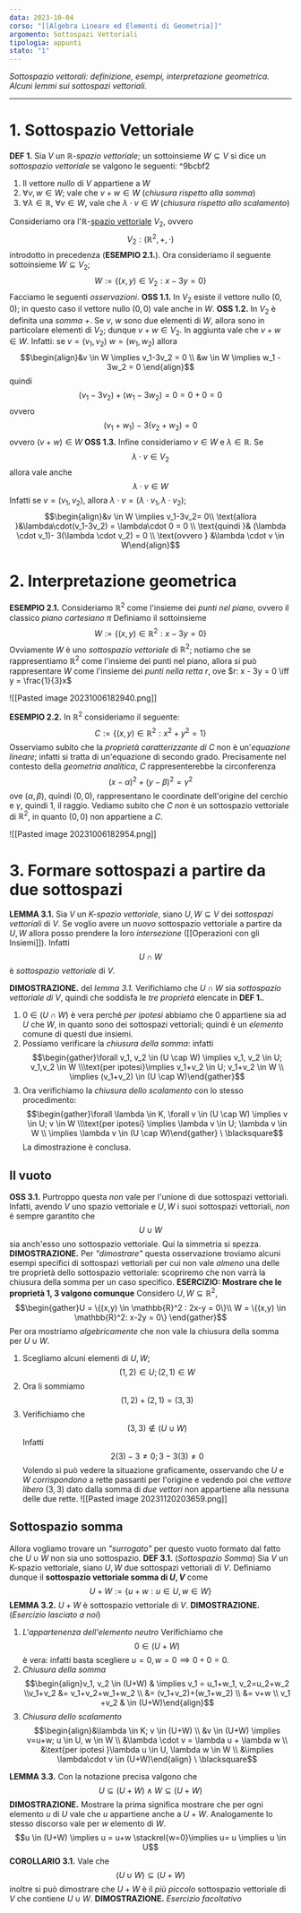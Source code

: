 ```yaml
---
data: 2023-10-04
corso: "[[Algebra Lineare ed Elementi di Geometria]]"
argomento: Sottospazi Vettoriali
tipologia: appunti
stato: "1"
---
```

*Sottospazio vettorali: definizione, esempi, interpretazione geometrica. Alcuni lemmi sui sottospazi vettoriali.*
- - -
# 1. Sottospazio Vettoriale
**DEF 1.** Sia $V$ un $\mathbb{R}$-*spazio vettoriale*; un sottoinsieme $W \subseteq V$ si dice un *sottospazio vettoriale* se valgono le seguenti: ^9bcbf2
1. Il vettore *nullo* di $V$ appartiene a $W$
2. $\forall v,w \in W$; vale che $v+w \in W$ (*chiusura rispetto alla somma*)
3. $\forall \lambda \in \mathbb{R}$, $\forall v \in W$, vale che $\lambda \cdot v \in W$ (*chiusura rispetto allo scalamento*)

Consideriamo ora l'$\mathbb{R}$-[spazio vettoriale](Spazi%20Vettoriali)  $V_2$, ovvero $$V_2: (\mathbb{R}^2, +, \cdot)$$introdotto in precedenza (**ESEMPIO 2.1.**).
Ora consideriamo il seguente sottoinsieme $W \subseteq V_2$; $$W := \{(x,y) \in V_2: x-3y=0\}$$
Facciamo le seguenti *osservazioni*. 
**OSS 1.1.** In $V_2$ esiste il vettore nullo $(0,0)$; in questo caso il vettore nullo $(0,0)$ vale anche in $W$.
**OSS 1.2.** In $V_2$ è definita una *somma $+$*. Se $v$, $w$ sono due elementi di $W$, allora sono in particolare elementi di $V_2$; dunque $v +w \in V_2$. In aggiunta vale che $v+w \in W$. Infatti: se $v = (v_1, v_2)$ $w=(w_1, w_2)$ allora $$\begin{align}&v \in W \implies v_1-3v_2 = 0 \\ &w \in W \implies w_1 - 3w_2 = 0 \end{align}$$quindi $$(v_1-3v_2) + (w_1-3w_2) = 0 = 0+0 = 0$$ovvero $$(v_1+w_1)-3(v_2+w_2) = 0$$ovvero $(v+w) \in W$
**OSS 1.3.** Infine consideriamo $v \in W$ e $\lambda \in \mathbb{R}$. Se $$\lambda \cdot v \in V_2$$allora vale anche $$\lambda \cdot v \in W$$
Infatti se $v = (v_1, v_2)$, allora $\lambda \cdot v = (\lambda \cdot v_1, \lambda \cdot v_2)$; $$\begin{align}&v \in W \implies v_1-3v_2= 0\\ \text{allora }&\lambda\cdot(v_1-3v_2) = \lambda\cdot 0 = 0 \\ \text{quindi }& (\lambda \cdot v_1)- 3(\lambda \cdot v_2) = 0 \\ \text{ovvero } &\lambda \cdot v \in W\end{align}$$

# 2. Interpretazione geometrica
**ESEMPIO 2.1.** Consideriamo $\mathbb{R}^2$ come l'insieme dei *punti nel piano*, ovvero il classico *piano cartesiano $\pi$*
Definiamo il sottoinsieme $$W := \{(x,y) \in \mathbb{R}^2: x-3y = 0\}$$
Ovviamente $W$ è uno *sottospazio vettoriale* di $\mathbb{R}^2$; notiamo che se rappresentiamo $\mathbb{R}^2$ come l'insieme dei punti nel piano, allora si può rappresentare $W$ come l'insieme dei *punti nella retta $r$*, ove $r: x - 3y = 0 \iff y = \frac{1}{3}x$

![[Pasted image 20231006182940.png]]

**ESEMPIO 2.2.** In $\mathbb{R}^2$ consideriamo il seguente: $$C := \{(x,y) \in \mathbb{R}^2 : x^2+y^2 = 1\}$$
Osserviamo subito che la *proprietà caratterizzante di $C$* non è un'*equazione lineare*; infatti si tratta di un'equazione di secondo grado.
Precisamente nel contesto della *geometria analitica*, $C$ rappresenterebbe la circonferenza $$(x-\alpha)^2+(y-\beta)^2 = \gamma^2$$ove $(\alpha, \beta)$, quindi $(0,0)$, rappresentano le coordinate dell'origine del cerchio e $\gamma$, quindi $1$, il raggio.
Vediamo subito che $C$ *non* è un sottospazio vettoriale di $\mathbb{R}^2$, in quanto $(0,0)$ non appartiene a $C$.

![[Pasted image 20231006182954.png]]

# 3. Formare sottospazi a partire da due sottospazi
**LEMMA 3.1.** Sia $V$ un *K-spazio vettoriale*, siano $U, W \subseteq V$ dei *sottospazi vettoriali* di $V$.
Se voglio avere un *nuovo* sottospazio vettoriale a partire da $U, W$ allora posso prendere la loro *intersezione* ([[Operazioni con gli Insiemi]]). Infatti $$U\cap W$$è *sottospazio vettoriale* di $V$.

**DIMOSTRAZIONE.** del *lemma 3.1.*
Verifichiamo che $U \cap W$ sia *sottospazio vettoriale di* $V$, quindi che soddisfa le *tre proprietà* elencate in **DEF 1.**.
1. $0 \in (U \cap W)$ è vera perché *per ipotesi* abbiamo che $0$ appartiene sia ad $U$ che $W$, in quanto sono dei sottospazi vettoriali; quindi è un *elemento* comune di questi due insiemi.
2. Possiamo verificare la *chiusura della somma*: infatti $$\begin{gather}\forall v_1, v_2 \in (U \cap W) \implies v_1, v_2 \in U; v_1,v_2 \in W \\\text{per ipotesi}\implies v_1+v_2 \in U; v_1+v_2 \in W \\ \implies (v_1+v_2) \in (U \cap W)\end{gather}$$
3. Ora verifichiamo la *chiusura dello scalamento* con lo stesso procedimento: $$\begin{gather}\forall \lambda \in K, \forall v \in (U \cap W) \implies v \in U; v \in W \\\text{per ipotesi} \implies \lambda v \in U; \lambda v \in W \\ \implies \lambda v \in (U \cap W)\end{gather}  \ \blacksquare$$
La dimostrazione è conclusa.
## Il vuoto
**OSS 3.1.** Purtroppo questa *non* vale per l'unione di due sottospazi vettoriali.
Infatti, avendo $V$ uno spazio vettoriale e $U, W$ i suoi sottospazi vettoriali, *non* è sempre garantito che $$U \cup W$$sia anch'esso uno sottospazio vettoriale. Qui la simmetria si spezza.
**DIMOSTRAZIONE.** Per *"dimostrare"* questa osservazione troviamo alcuni esempi specifici di sottospazi vettoriali per cui non vale *almeno* una delle tre proprietà dello sottospazio vettoriale: scopriremo che non varrà la chiusura della somma per un caso specifico.
**ESERCIZIO: Mostrare che le proprietà 1, 3 valgono comunque**
Considero $U, W \subseteq \mathbb{R}^2$, $$\begin{gather}U = \{(x,y) \in \mathbb{R}^2 : 2x-y = 0\}\\ W = \{(x,y) \in \mathbb{R}^2: x-2y = 0\} \end{gather}$$Per ora mostriamo *algebricamente* che non vale la chiusura della somma per $U \cup W$.
1. Scegliamo alcuni elementi di $U, W$; $$(1,2) \in U; (2, 1) \in W$$
2. Ora li sommiamo $$(1,2)+(2,1) = (3,3)$$
3. Verifichiamo che $$(3,3) \not \in (U \cup W)$$Infatti $$2(3)-3 \neq 0; 3-3(3) \neq 0$$
Volendo si può vedere la situazione graficamente, osservando che $U$ e $W$ *corrispondono* a rette passanti per l'origine e vedendo poi che *vettore libero* $(3,3)$ dato dalla somma di *due vettori* non appartiene alla nessuna delle due rette.
![[Pasted image 20231120203659.png]]
## Sottospazio somma 
Allora vogliamo trovare un *"surrogato"* per questo vuoto formato dal fatto che $U \cup W$ non sia uno sottospazio.
**DEF 3.1.** (*Sottospazio Somma*)
Sia $V$ un K-spazio vettoriale, siano $U, W$ due sottospazi vettoriali di $V$.
Definiamo dunque il **sottospazio vettoriale somma di $U, V$** come $$U +W := \{u+w: u \in U, w \in W\}$$
**LEMMA 3.2.** $U+W$ è sottospazio vettoriale di $V$.
**DIMOSTRAZIONE.** (*Esercizio lasciato a noi*)
1. *L'appartenenza dell'elemento neutro*
   Verifichiamo che $$0 \in (U+W)$$è vera: infatti basta scegliere $u = 0, w=0 \implies 0+0 = 0$.
2. *Chiusura della somma*$$\begin{align}v_1, v_2 \in (U+W) & \implies v_1 = u_1+w_1, v_2=u_2+w_2 \\v_1+v_2 &= v_1+v_2+w_1+w_2 \\ &= (v_1+v_2)+(w_1+w_2) \\ &= v+w \\ v_1 +v_2 & \in (U+W)\end{align}$$
3. *Chiusura dello scalamento* $$\begin{align}&\lambda \in K; v \in (U+W) \\ &v \in (U+W) \implies v=u+w; u \in U, w \in W \\ &\lambda \cdot v = \lambda u + \lambda w \\ &\text{per ipotesi }\lambda u \in U, \lambda w \in W \\ &\implies \lambda\cdot v \in (U+W)\end{align} \ \blacksquare$$

**LEMMA 3.3.** Con la notazione precisa valgono che $$U \subseteq (U+W) \land W \subseteq (U+W)$$
**DIMOSTRAZIONE.** Mostrare la prima significa mostrare che per ogni elemento $u$ di $U$ vale che $u$ appartiene anche a $U+W$. Analogamente lo stesso discorso vale per $w$ elemento di $W$. $$u \in (U+W)  \implies u = u+w \stackrel{w=0}\implies u= u \implies u \in U$$
**COROLLARIO 3.1.** Vale che $$(U \cup W) \subseteq (U+W)$$inoltre si può dimostrare che $U+W$ è il *più piccolo* sottospazio vettoriale di $V$ che contiene $U \cup W$. 
**DIMOSTRAZIONE.** *Esercizio facoltativo*